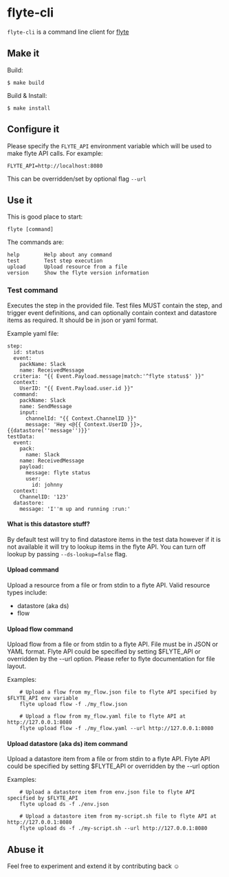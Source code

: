 # flyte-cli
`flyte-cli` is a command line client for [flyte](https://github.com/HotelsDotCom/flyte)

## Make it
Build:
```
$ make build
```
Build & Install:
```
$ make install
```

## Configure it
Please specify the `FLYTE_API` environment variable which will be used to make flyte API calls. For example:
```
FLYTE_API=http://localhost:8080
```
This can be overridden/set by optional flag `--url`

## Use it
This is good place to start:
```
flyte [command]
```
The commands are:
```
help        Help about any command
test        Test step execution
upload      Upload resource from a file
version     Show the flyte version information
```

### Test command
Executes the step in the provided file. Test files MUST contain the
step, and trigger event definitions, and can optionally contain context and datastore
items as required. It should be in json or yaml format.

Example yaml file:
```
step:
  id: status
  event:
    packName: Slack
    name: ReceivedMessage
  criteria: "{{ Event.Payload.message|match:'^flyte status$' }}"
  context:
    UserID: "{{ Event.Payload.user.id }}"
  command:
    packName: Slack
    name: SendMessage
    input:
      channelId: "{{ Context.ChannelID }}"
      message: 'Hey <@{{ Context.UserID }}>, {{datastore(''message'')}}'
testData:
  event:
    pack:
      name: Slack
    name: ReceivedMessage
    payload:
      message: flyte status
      user:
        id: johnny
  context:
    ChannelID: '123'
  datastore:
    message: 'I''m up and running :run:'
```
#### What is this datastore stuff?
By default test will try to find datastore items in the test data however if it is not available it will try to lookup
items in the flyte API. You can turn off lookup by passing `--ds-lookup=false` flag.

#### Upload command
Upload a resource from a file or from stdin to a flyte API. Valid resource types include:

  * datastore (aka ds)
  * flow

#### Upload flow command
Upload flow from a file or from stdin to a flyte API. File must be in JSON or YAML format.
Flyte API could be specified by setting $FLYTE_API or overridden by the --url option.
Please refer to flyte documentation for file layout.

Examples:
```
	# Upload a flow from my_flow.json file to flyte API specified by $FLYTE_API env variable
	flyte upload flow -f ./my_flow.json

	# Upload a flow from my_flow.yaml file to flyte API at http://127.0.0.1:8080
	flyte upload flow -f ./my_flow.yaml --url http://127.0.0.1:8080
```

#### Upload datastore (aka ds) item command
Upload a datastore item from a file or from stdin to a flyte API.
Flyte API could be specified by setting $FLYTE_API or overridden by the --url option

Examples:
```
	# Upload a datastore item from env.json file to flyte API specified by $FLYTE_API
	flyte upload ds -f ./env.json

	# Upload a datastore item from my-script.sh file to flyte API at http://127.0.0.1:8080
	flyte upload ds -f ./my-script.sh --url http://127.0.0.1:8080
```
	
## Abuse it
Feel free to experiment and extend it by contributing back :relaxed:
